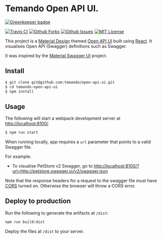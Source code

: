 # Temando Open API UI.

[![Greenkeeper badge](https://badges.greenkeeper.io/temando/open-api-ui.svg)](https://greenkeeper.io/)

[![Travis CI](https://img.shields.io/travis/temando/open-api-ui.svg)](https://travis-ci.org/temando/open-api-ui)
[![Github Forks](https://img.shields.io/github/forks/temando/open-api-ui.svg?style=social&label=Fork)](https://github.com/temando/open-api-ui/network)
[![Github Issues](https://img.shields.io/github/issues-raw/temando/open-api-ui.svg)](https://github.com/temando/open-api-ui/issues)
[![MIT License](https://img.shields.io/github/license/temando/open-api-ui.svg)](https://en.wikipedia.org/wiki/MIT_License)

This project is a [Material Design](https://material.io/) themed [Open API UI](https://www.openapis.org/) built using [React](https://facebook.github.io/react/). It visualises Open API (Swagger) definitions such as Swagger.

It was inspired by the [Material Swagger UI](https://github.com/legendecas/material-swagger-ui) project.

## Install

```sh
$ git clone git@github.com:temando/open-api-ui.git
$ cd temando-open-api-ui
$ npm install
```

## Usage

The following will start a webpack development server at [http://localhost:8100/](http://localhost:8100/).

```sh
$ npm run start
```
When running locally, app requires a `url` parameter that points to a valid Swagger file.

For example:
- To visualise PetStore v2 Swagger, go to <http://localhost:8100/?url=http://petstore.swagger.io/v2/swagger.json>

Note that the response headers for a request to the swagger file must have [CORS](https://developer.mozilla.org/en-US/docs/Web/HTTP/Access_control_CORS) turned on. Otherwise the browser will throw a CORS error.

## Deploy to production

Run the following to generate the artifacts at `/dist`:

```sh
npm run build:dist
```

Deploy the files at `/dist` to your server.
